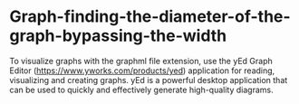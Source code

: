 # Graph-finding-the-diameter-of-the-graph-bypassing-the-width

To visualize graphs with the graphml file extension, use the yEd Graph Editor 
(https://www.yworks.com/products/yed) application for reading, visualizing and creating graphs.
yEd is a powerful desktop application that can be used to quickly and effectively generate high-quality diagrams. 
